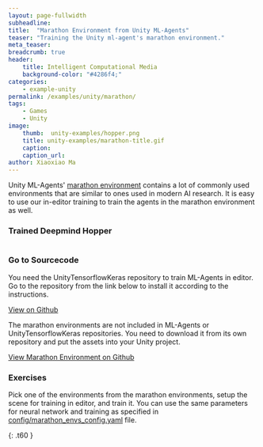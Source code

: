 ```yaml
---
layout: page-fullwidth
subheadline: 
title:  "Marathon Environment from Unity ML-Agents"
teaser: "Training the Unity ml-agent's marathon environment."
meta_teaser: 
breadcrumb: true
header:
    title: Intelligent Computational Media
    background-color: "#4286f4;"
categories:
    - example-unity
permalink: /examples/unity/marathon/
tags:
    - Games
    - Unity
image:
    thumb:  unity-examples/hopper.png
    title: unity-examples/marathon-title.gif
    caption: 
    caption_url: 
author: Xiaoxiao Ma
---
```


Unity ML-Agents' [marathon environment](https://github.com/Unity-Technologies/marathon-envs) contains a lot of commonly used environments that are similar to ones used in modern AI research. It is easy to use our in-editor training to train the agents in the marathon environment as well. 

### Trained Deepmind Hopper
<div class="row text-center">
	<div class="medium-8 columns t30">
       <img src="{{ site.urlimg }}unity-examples/hopper-after-training.gif" alt="">
    </div><!-- /.medium-8.columns -->
</div><!-- /.row -->

### Go to Sourcecode
You need the UnityTensorflowKeras repository to train ML-Agents in editor. Go to the repository from the link below to install it according to the instructions. 
<div class="row">
    <div class="medium-6 columns t10">
	  <a class = "radius button small" target="_blank" href = "https://github.com/tcmxx/UnityTensorflowKeras" >View on Github</a>
    </div>
</div><!-- /.row -->

The marathon environments are not included in ML-Agents or UnityTensorflowKeras repositories. You need to download it from its own repository and put the assets into your Unity project.
<div class="row">
    <div class="medium-6 columns t10">
	  <a class = "radius button small" target="_blank" href = "https://github.com/Unity-Technologies/marathon-envs" >View Marathon Environment on Github</a>
    </div>
</div><!-- /.row -->

### Exercises
Pick one of the environments from the marathon environments, setup the scene for training in editor, and train it. You can use the same parameters for neural network and training as specified in [config/marathon_envs_config.yaml](https://github.com/Unity-Technologies/marathon-envs/blob/master/config/marathon_envs_config.yaml) file.


{: .t60 }
<!--
<div id="bottom" class="row t30">
    <div class="small-12 columns">
       {% include next-previous-post-in-category %}
    </div>
</div>
-->

